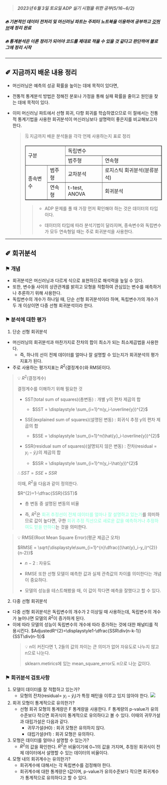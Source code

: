 
> ##### 2023년 6월 3일 토요일 ADP 실기 시험을 위한 공부(5/16~6/2)
##### 🔥 기본적인 데이터 전처리 및 머신러닝 파트는 주피터 노트북을 이용하여 공부하고 [깃허브](https://github.com/DMIS0126/ADP/tree/main/Private_Study)에 정리 완료
##### 🔥 통계분석은 이론 정리가 되어야 코드를 제대로 적을 수 있을 것 같다고 판단하여 블로그에 정리 시작

---

## ✐ 지금까지 배운 내용 정리
* 머신러닝은 예측의 성공 확률을 높이는 데에 목적이 있다면, 
* 전통적 통계분석 방법은 정해진 분포나 가정을 통해 실패 확률을 줄이고 원인을 찾는 데에 목적이 있다.
* 이미 머신러닝 파트에서 선형 회귀, 다항 회귀를 학습하였으므로 이 절에서는 전통적 통계기법을 사용한 회귀분석이 머신러닝보다 설명력이 좋은지를 비교해보고자 한다.

  > 🗒 지금까지 배운 분석들을 각각 언제 사용하는지 표로 정리
  >
  > <table border = "1">
    <td rowspan = "2", colspan="2">구분</td>
    <td colspan="2">독립변수</td>
    <tr>
      <td >범주형</td>
    <td>연속형</td>
      <tr>
  <td rowspan = "2">종속변수</td>
    <td>범주형</td>
    <td>교차분석</td>
    <td>로지스틱 회귀분석(분류분석)</td>
          <tr>
  <td>연속형</td>
    <td>t-test, ANOVA</td>
    <td>회귀분석</td>
              <tr>
    </table>


  > * ADP 문제를 풀 때 가장 먼저 확인해야 하는 것은 데이터의 타입이다.
  > 
  > * 데이터의 타입에 따라 분석기법이 달라지며, 종속변수와 독립변수가 모두 연속형일 때는 주로 회귀분석을 사용한다.


---

## ✐ 회귀분석

### ⚑ 개념
* 회귀분석은 머신러닝과 다르게 식으로 표현하므로 해석력을 높일 수 있다.
* 또한, 변수들 사이의 상관관계를 밝히고 모형을 적합하여 관심있는 변수를 예측하거나 추론하기 위해 사용한다.
* 독립변수의 개수가 하나일 때, 단순 선형 회귀분석이라 하며, 독립변수가의 개수가 두 개 이상이면 다중 선형 회귀분석이라 한다.

### ⚑ 분석에 대한 평가
1. 단순 선형 회귀분석
  * 머신러닝의 회귀분석과 마찬가지로 잔차의 합이 최소가 되는 최소제곱법을 사용한다.
    * 즉, 하나의 선이 전체 데이터를 얼마나 잘 설명할 수 있는지가 회귀분석의 평가지표가 된다.
  * 주로 사용하는 평가지표는 $R^{2}$(결정계수)와 RMSE이다.
  > 💡 $R^{2}$(결정계수)
  >
  > 결정계수를 이해하기 위해 필요한 것
  > 
  > * SST(total sum of squares)(총변동) : 개별 y의 편차 제곱의 합
  >   * $SST = \displaystyle \sum_{i=1}^n(y_i-\overline{y})^{2}$
  > 
  > * SSE(explained sum of squares)(설명된 변동) : 회귀식 추정 y의 편차 제곱의 합
  >   * $SSE = \displaystyle \sum_{i=1}^n(\hat{y}_i-\overline{y})^{2}$
  > 
  > * SSR(residual sum of squares)(설명되지 않은 변동) : 잔차(residual = $y_i-\hat{y}_i$)의 제곱의 합
  >   * $SSR = \displaystyle \sum_{i=1}^n(y_i-\hat{y})^{2}$
  > 
  > $\therefore SST = SSE+SSR$
  > 
  > 이때, $R^{2}$을 다음과 같이 정의한다.
  > 
  > $R^{2}=1-\dfrac{SSR}{SST}$
  >  * 총 변동 중 설명된 변동의 비율
  >
  > * 즉, $R^{2}$은 <span style="color:#7FFFD4;">회귀 추정선이 전체 데이터를 얼마나 잘 설명하고 있는가</span>를 의미하므로 값이 높다면, 구한 <span style="color:#7FFFD4;">회귀 추정 직선으로 새로운 값을 예측하거나 추정하여도 믿을 만하다</span>는 것을 의미한다.

  > 💡 RMSE(Root Mean Square Error)(평균 제곱근 오차)
  > 
  > $RMSE = \sqrt{\displaystyle\sum_{i=1}^{n}\dfrac{(\hat{y}_i-y_i)^{2}}{n-2}}$
  >  * $n-2$ : 자유도
  >
  > * RMSE 또한 선형 모델이 예측한 값과 실제 관측값의 차이를 의미한다는 개념이 중요하다.
  > 
  > * 모델의 성능을 테스트해봤을 때, 이 값이 작다면 예측을 잘했다고 할 수 있다.
  
  
2. 다중 선형 회귀분석
* 다중 선형 회귀분석은 독립변수의 개수가 2 이상일 때 사용하는데, 독립변수의 개수가 늘어나면 모델의 $R^{2}$이 증가하게 된다.
* 이에 따라 모델의 성능이 독립변수의 개수에 따라 증가하는 것에 대한 패널티를 적용시킨다.
  $AdjustedR^{2}=\displaystyle1-\dfrac{SSR\div(n-k-1)}{SST\div(n-1)}$
  > 💡 n이 커진다면 1, 2들의 값의 차이는 큰 의미가 없어 자유도로 나누지 않고 n으로 나눈다.
  > 
  >   sklearn.metirics에 있는 mean_square_error도 n으로 나눈 값이다.
  
### ⚑ 회귀분석 검토사항
1. 모델이 데이터를 잘 적합하고 있는가?
   * 모형의 잔차(residual= $y_i-\hat{y}_i$)가 특정 패턴을 이루고 있지 않아야 한다.
   ![]([https://cdn.teamturing.com/cms/1684451284_residual.png](https://github.com/DMIS0126/ADP/blob/main/Private_Study/Statistical%20Analysis/data/residual.png))
2. 회귀 모형이 통계적으로 유의한가?
   * 선형 회귀 모형의 통계량은 F 통계량을 사용한다. F 통계량의 p-value가 유의수준보다 작으면 회귀식이 통계적으로 유의하다고 볼 수 있다. 이때의 귀무가설과 대립가설은 다음과 같다.
     * 귀무가설(H0) : 회귀 모형은 유의하지 않다.
     * 대립가설(H1) : 회귀 모형은 유의하다.
3. 모형은 데이터를 얼마나 설명할 수 있는가?
   * $R^{2}$의 값을 확인한다. $R^{2}$은 비율이기에 0~1의 값을 가지며, 추정된 회귀식이 전체 데이터에서 설명할 수 있는 데이터의 비율이다.
4. 모형 내의 회귀계수는 유의한가?
   * 회귀계수에 대해서는 각 독립변수를 검정해야 한다.
   * 회귀계수에 대한 통계량은 t값이며, p-value가 유의수준보다 작으면 회귀계수가 통계적으로 유의하다고 할 수 있다.



